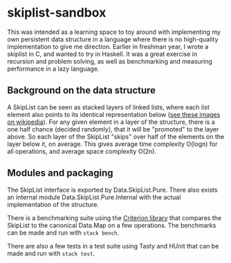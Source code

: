 # skiplist-sandbox

This was intended as a learning space to toy around with implementing my own persistent data structure in a language where there is no high-quality implementation to give me direction. Earlier in freshman year, I wrote a skiplist in C, and wanted to try in Haskell. It was a great exercise in recursion and problem solving, as well as benchmarking and measuring performance in a lazy language.


## Background on the data structure
A SkipList can be seen as stacked layers of linked lists, where each list element also points to its identical representation below ([see these images on wikipedia](https://en.wikipedia.org/wiki/Skip_list#Description)). For any given element in a layer of the structure, there is a one half chance (decided randomly), that it will be "promoted" to the layer above. So each layer of the SkipList "skips" over half of the elements on the layer below it, on average. This gives average time complexity O(logn) for all operations, and average space complexity O(2n).

## Modules and packaging
The SkipList interface is exported by Data.SkipList.Pure. There also exists an internal module Data.SkipList.Pure.Internal with the actual implementation of the structure.

There is a benchmarking suite using the [Criterion library](https://hackage.haskell.org/package/criterion) that compares the SkipList to the canonical Data.Map on a few operations. The benchmarks can be made and run with `stack bench`.

There are also a few tests in a test suite using Tasty and HUnit that can be made and run with `stack test`.
